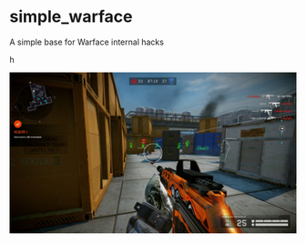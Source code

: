 # simple_warface
A simple base for Warface internal hacks

h


![Image alt](https://github.com/shadowmind0/simple_warface/blob/be1c0235e75935b1dcfa447ddbcac02669c6d3c4/screen.jpg)
